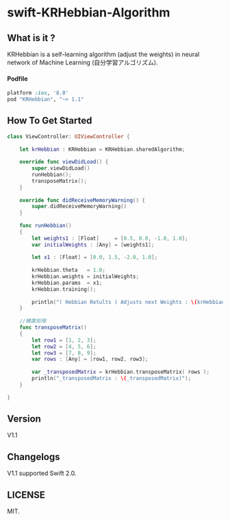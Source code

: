 swift-KRHebbian-Algorithm
=========================

## What is it ?

KRHebbian is a self-learning algorithm (adjust the weights) in neural network of Machine Learning (自分学習アルゴリズム).

#### Podfile

```ruby
platform :ios, '8.0'
pod "KRHebbian", "~> 1.1"
```

## How To Get Started

``` swift
class ViewController: UIViewController {
    
    let krHebbian : KRHebbian = KRHebbian.sharedAlgorithm;
    
    override func viewDidLoad() {
        super.viewDidLoad()
        runHebbian();
        transposeMatrix();
    }
    
    override func didReceiveMemoryWarning() {
        super.didReceiveMemoryWarning()
    }
    
    func runHebbian()
    {
        let weights1 : [Float]     = [0.5, 0.0, -1.0, 1.0];
        var initialWeights : [Any] = [weights1];
        
        let x1 : [Float] = [0.0, 1.5, -2.0, 1.0];
        
        krHebbian.theta   = 1.0;
        krHebbian.weights = initialWeights;
        krHebbian.params  = x1;
        krHebbian.training();
        
        println("( Hebbian Retults ) Adjusts next Weights : \(krHebbian.deltaWeights)");
    }
    
    //轉置矩陣
    func transposeMatrix()
    {
        let row1 = [1, 2, 3];
        let row2 = [4, 5, 6];
        let row3 = [7, 8, 9];
        var rows : [Any] = [row1, row2, row3];
        
        var _transposedMatrix = krHebbian.transposeMatrix( rows );
        println("_transposedMatrix : \(_transposedMatrix)");
    }
    
}
```

## Version

V1.1

## Changelogs

V1.1 supported Swift 2.0.

## LICENSE

MIT.

